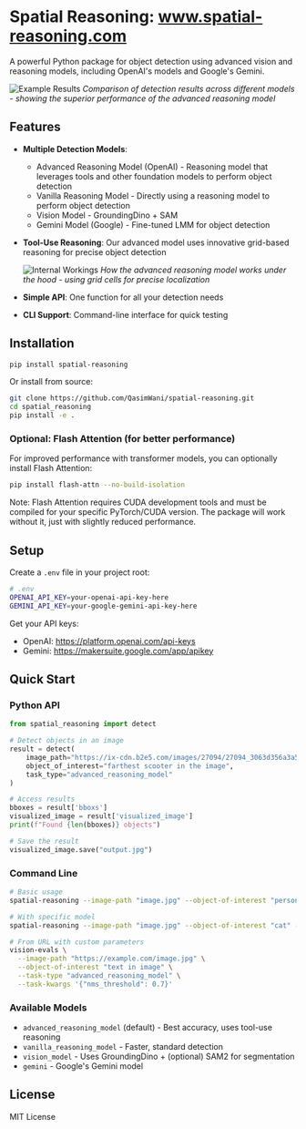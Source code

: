 # Spatial Reasoning: www.spatial-reasoning.com

A powerful Python package for object detection using advanced vision and reasoning models, including OpenAI's models and Google's Gemini.

![Example Results](assets/example_results.png)
*Comparison of detection results across different models - showing the superior performance of the advanced reasoning model*

## Features

- **Multiple Detection Models**: 
  - Advanced Reasoning Model (OpenAI) - Reasoning model that leverages tools and other foundation models to perform object detection
  - Vanilla Reasoning Model - Directly using a reasoning model to perform object detection
  - Vision Model - GroundingDino + SAM
  - Gemini Model (Google) - Fine-tuned LMM for object detection

- **Tool-Use Reasoning**: Our advanced model uses innovative grid-based reasoning for precise object detection
  
  ![Internal Workings](assets/internal_workings.png)
  *How the advanced reasoning model works under the hood - using grid cells for precise localization*

- **Simple API**: One function for all your detection needs
- **CLI Support**: Command-line interface for quick testing

## Installation

```bash
pip install spatial-reasoning
```

Or install from source:
```bash
git clone https://github.com/QasimWani/spatial-reasoning.git
cd spatial_reasoning
pip install -e .
```

### Optional: Flash Attention (for better performance)

For improved performance with transformer models, you can optionally install Flash Attention:

```bash
pip install flash-attn --no-build-isolation
```

Note: Flash Attention requires CUDA development tools and must be compiled for your specific PyTorch/CUDA version. The package will work without it, just with slightly reduced performance.

## Setup

Create a `.env` file in your project root:

```bash
# .env
OPENAI_API_KEY=your-openai-api-key-here
GEMINI_API_KEY=your-google-gemini-api-key-here
```

Get your API keys:
- OpenAI: https://platform.openai.com/api-keys
- Gemini: https://makersuite.google.com/app/apikey

## Quick Start

### Python API

```python
from spatial_reasoning import detect

# Detect objects in an image
result = detect(
    image_path="https://ix-cdn.b2e5.com/images/27094/27094_3063d356a3a54cc3859537fd23c5ba9d_1539205710.jpeg",  # or image-path
    object_of_interest="farthest scooter in the image",
    task_type="advanced_reasoning_model"
)

# Access results
bboxes = result['bboxs']
visualized_image = result['visualized_image']
print(f"Found {len(bboxes)} objects")

# Save the result
visualized_image.save("output.jpg")
```

### Command Line

```bash
# Basic usage
spatial-reasoning --image-path "image.jpg" --object-of-interest "person"  # "advanced_reasoning_model" used by default

# With specific model
spatial-reasoning --image-path "image.jpg" --object-of-interest "cat" --task-type "gemini"

# From URL with custom parameters
vision-evals \
  --image-path "https://example.com/image.jpg" \
  --object-of-interest "text in image" \
  --task-type "advanced_reasoning_model" \
  --task-kwargs '{"nms_threshold": 0.7}'
```

### Available Models

- `advanced_reasoning_model` (default) - Best accuracy, uses tool-use reasoning
- `vanilla_reasoning_model` - Faster, standard detection
- `vision_model` - Uses GroundingDino + (optional) SAM2 for segmentation
- `gemini` - Google's Gemini model

## License

MIT License
